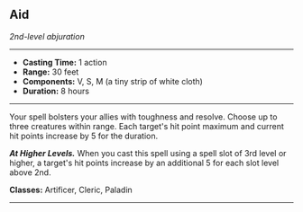 ﻿## Aid
*2nd-level abjuration*
___
- **Casting Time:** 1 action
- **Range:** 30 feet
- **Components:** V, S, M (a tiny strip of white cloth)
- **Duration:** 8 hours

---
Your spell bolsters your allies with toughness and resolve. Choose up to three creatures within range. Each target's hit point maximum and current hit points increase by 5 for the duration.

***At Higher Levels.*** When you cast this spell using a spell slot of 3rd level or higher, a target's hit points increase by an additional 5 for each slot level above 2nd.

**Classes:** Artificer, Cleric, Paladin


---
